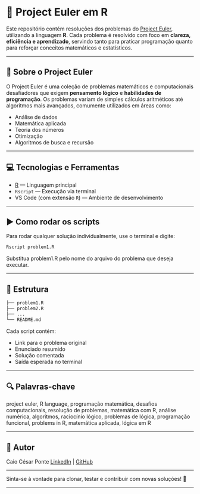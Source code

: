 # 🧠 Project Euler em R

Este repositório contém resoluções dos problemas do [Project Euler](https://projecteuler.net), utilizando a linguagem **R**. Cada problema é resolvido com foco em **clareza, eficiência e aprendizado**, servindo tanto para praticar programação quanto para reforçar conceitos matemáticos e estatísticos.

---

## 📌 Sobre o Project Euler

O Project Euler é uma coleção de problemas matemáticos e computacionais desafiadores que exigem **pensamento lógico** e **habilidades de programação**. Os problemas variam de simples cálculos aritméticos até algoritmos mais avançados, comumente utilizados em áreas como:

- Análise de dados
- Matemática aplicada
- Teoria dos números
- Otimização
- Algoritmos de busca e recursão

---

## 💻 Tecnologias e Ferramentas

- [R](https://cran.r-project.org/) — Linguagem principal
- `Rscript` — Execução via terminal
- VS Code (com extensão `R`) — Ambiente de desenvolvimento

---

## ▶ Como rodar os scripts

Para rodar qualquer solução individualmente, use o terminal e digite:

```bash
Rscript problem1.R
```
Substitua problem1.R pelo nome do arquivo do problema que deseja executar.

---

## 📁 Estrutura
```bash
├── problem1.R
├── problem2.R
├── ...
└── README.md
```

Cada script contém:
- Link para o problema original
- Enunciado resumido
- Solução comentada
- Saída esperada no terminal

---

## 🔍 Palavras-chave
project euler, R language, programação matemática, desafios computacionais, resolução de problemas, matemática com R, análise numérica, algoritmos, raciocínio lógico, problemas de lógica, programação funcional, problems in R, matemática aplicada, lógica em R

---

## 🧠 Autor
Caio César Ponte
[LinkedIn](www.linkedin.com/in/caio-cesar-ponte-economist) | [GitHub](https://github.com/CaioCesarEconomist)

---

Sinta-se à vontade para clonar, testar e contribuir com novas soluções! 🚀

---
